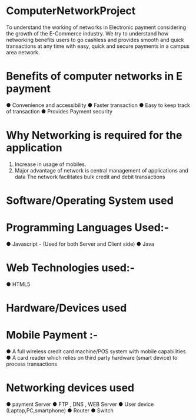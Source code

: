 # ComputerNetworkProject

To understand the working of networks in Electronic payment considering the growth of the E-Commerce industry. We try to understand how networking benefits users to go cashless and provides smooth and quick transactions at any time with easy, quick and secure payments in a campus area network.

# Benefits of computer networks in E payment
● Convenience and accessibility
● Faster transaction
● Easy to keep track of transaction
● Provides Payment security
# Why Networking is required for the application
1) Increase in usage of mobiles.
2) Major advantage of network is central management of applications and data
The network facilitates bulk credit and debit transactions
# Software/Operating System used
# Programming Languages Used:-
● Javascript - (Used for both Server and Client side)
● Java
# Web Technologies used:-
● HTML5
# Hardware/Devices used
# Mobile Payment :-
● A full wireless credit card machine/POS system with mobile capabilities
● A card reader which relies on third party hardware (smart device) to 
process transactions
# Networking devices used
● payment Server
● FTP , DNS , WEB Server
● User device (Laptop,PC,smartphone)
● Router
● Switch
